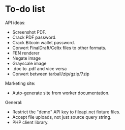 To-do list
==========

API ideas:

* Screenshot PDF.
* Crack PDF password.
* Crack Bitcoin wallet password.
* Convert FinalDraft/Celtx files to other formats.
* FEN renderer
* Negate image
* Grayscale image
* .doc to .pdf and vice versa
* Convert between tarball/zip/gzip/7zip

Marketing site:

* Auto-generate site from worker documentation.

General:

* Restrict the "demo" API key to fileapi.net fixture files.
* Accept file uploads, not just source query string.
* PHP client library.
